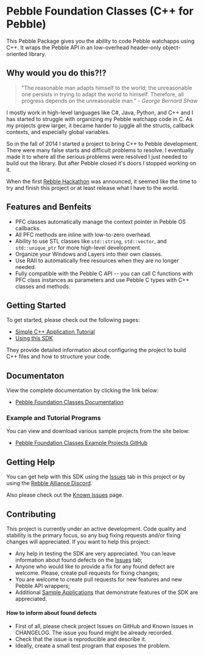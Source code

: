 # Pebble Foundation Classes (C++ for Pebble)

This Pebble Package gives you the ability to code Pebble watchapps using C++.  It wraps the Pebble API in an low-overhead header-only object-oriented library. 

## Why would you do this?!?

> "The reasonable man adapts himself to the world; the unreasonable one persists in trying to adapt the world to himself. Therefore, all progress depends on the unreasonable man."
\- *George Bernard Shaw*

I mostly work in high-level languages like C#, Java, Python, and C++ and I has started to struggle with organizing my Pebble watchapp code in C.  As my projects grew larger, it became harder to juggle all the structs, callback contexts, and especially global variables.  

So in the fall of 2014 I started a project to bring C++ to Pebble development.  There were many false starts and difficult problems to resolve.  I eventually made it to where all the serious problems were resolved I just needed to build out the library.  But after Pebble closed it's doors I stopped working on it.

When the first [Rebble Hackathon](https://rebble.io/hackathon-001/) was announced, it seemed like the time to try and finish this project or at least release what I have to the world.  

## Features and Benfeits

* PFC classes automatically manage the context pointer in Pebble OS callbacks.
* All PFC methods are inline with low-to-zero overhead.
* Ability to use STL classes like `std::string`, `std::vector`, and `std::unique_ptr` for more high-level development.
* Organize your Windows and Layers into their own classes.
* Use RAII to automatically free resources when they are no longer needed.
* Fully compatible with the Pebble C API -- you can call C functions with PFC class instances as parameters and use Pebble C types with C++ classes and methods.  

## Getting Started

To get started, please check out the following pages:

* [Simple C++ Application Tutorial](https://codaris.github.io/pebble-cpp/tutorial.html)
* [Using this SDK](https://codaris.github.io/pebble-cpp/using.html)

They provide detailed information about configuring the project to build C++ files and how to structure your code.

## Documentaton

View the complete documentation by clicking the link below:

* [Pebble Foundation Classes Documentation](https://codaris.github.io/pebble-cpp/)

### Example and Tutorial Programs

You can view and download various sample projects from the site below:

* [Pebble Foundation Classes Example Projects GitHub](https://github.com/codaris/pebble-cpp-examples)

## Getting Help

You can get help with this SDK using the [Issues](https://github.com/codaris/pebble-cpp/issues) tab in this project or by using the [Rebble Alliance Discord](https://discord.com/invite/aRUAYFN).

Also please check out the [Known Issues](https://codaris.github.io/pebble-cpp/issues.html) page.

## Contributing

This project is currently under an active development. Code quality and stability is the primary focus, so any bug fixing requests and/or fixing changes will appreciated. If you want to help this project:

* Any help in testing the SDK are very appreciated. You can leave information about found defects on the [Issues](https://github.com/codaris/pebble-cpp/issues) tab;
* Anyone who would like to provide a fix for any found defect are welcome. Please, create pull requests for fixing changes;
* You are welcome to create pull requests for new features and new Pebble API wrappers;
* Additional [Sample Applications](https://github.com/codaris/pebble-cpp-examples) that demonstrate features of the SDK are appreciated.

#### How to inform about found defects

* First of all, please check project Issues on GitHub and Known Issues in CHANGELOG. The issue you found might be already recorded.
* Check that the issue is reproducible and describe it.
* Ideally, create a small test program that exposes the problem.
